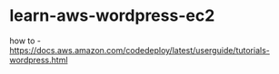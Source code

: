 # learn-aws-wordpress-ec2

how to - https://docs.aws.amazon.com/codedeploy/latest/userguide/tutorials-wordpress.html
